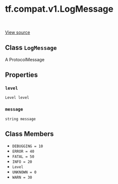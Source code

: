 <div itemscope itemtype="http://developers.google.com/ReferenceObject">
<meta itemprop="name" content="tf.compat.v1.LogMessage" />
<meta itemprop="path" content="Stable" />
<meta itemprop="property" content="level"/>
<meta itemprop="property" content="message"/>
<meta itemprop="property" content="DEBUGGING"/>
<meta itemprop="property" content="ERROR"/>
<meta itemprop="property" content="FATAL"/>
<meta itemprop="property" content="INFO"/>
<meta itemprop="property" content="Level"/>
<meta itemprop="property" content="UNKNOWN"/>
<meta itemprop="property" content="WARN"/>
</div>

# tf.compat.v1.LogMessage

<!-- Insert buttons and diff -->

<table class="tfo-notebook-buttons tfo-api" align="left">
</table>

<a target="_blank" href="/code/stable/tensorflow/core/util/event.proto">View source</a>



## Class `LogMessage`

A ProtocolMessage



<!-- Placeholder for "Used in" -->


## Properties

<h3 id="level"><code>level</code></h3>

`Level level`


<h3 id="message"><code>message</code></h3>

`string message`




## Class Members

* `DEBUGGING = 10` <a id="DEBUGGING"></a>
* `ERROR = 40` <a id="ERROR"></a>
* `FATAL = 50` <a id="FATAL"></a>
* `INFO = 20` <a id="INFO"></a>
* `Level` <a id="Level"></a>
* `UNKNOWN = 0` <a id="UNKNOWN"></a>
* `WARN = 30` <a id="WARN"></a>



